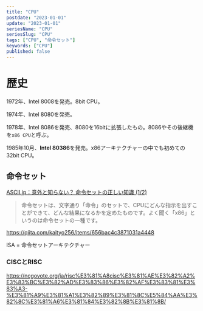 ```yaml
---
title: "CPU"
postdate: "2023-01-01"
update: "2023-01-01"
seriesName: "CPU"
seriesSlug: "CPU"
tags: ["CPU", "命令セット"]
keywords: ["CPU"]
published: false
---
```



# 歴史

1972年、Intel 8008を発売。8bit CPU。

1974年、Intel 8080を発売。

1978年、Intel 8086を発売、8080を16bitに拡張したもの。8086やその後継機を`x86 CPU`と呼ぶ。

1985年10月、**Intel 80386**を発売。x86アーキテクチャーの中でも初めての32bit CPU。

## 命令セット

[ASCII.jp：意外と知らない？ 命令セットの正しい知識 (1/2)](https://ascii.jp/elem/000/000/170/170455/)

> 命令セットは、文字通り「命令」のセットで、CPUにどんな指示を出すことができて、どんな結果になるかを定めたものです。よく聞く「x86」というのは命令セットの一種です。

https://qiita.com/kaityo256/items/656bac4c3871031a4448

ISA = 命令セットアーキテクチャー

### CISCとRISC

https://ncgovote.org/ja/risc%E3%81%A8cisc%E3%81%AE%E3%82%A2%E3%83%BC%E3%82%AD%E3%83%86%E3%82%AF%E3%83%81%E3%83%A3-%E3%81%A9%E3%81%A1%E3%82%89%E3%81%8C%E5%84%AA%E3%82%8C%E3%81%A6%E3%81%84%E3%82%8B%E3%81%8B/

